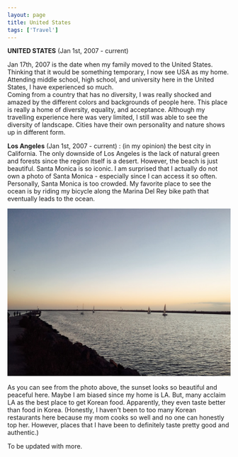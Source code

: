 ```yaml
---
layout: page
title: United States
tags: ['Travel']
---
```


<b>UNITED STATES</b> (Jan 1st, 2007 - current)

<p>Jan 17th, 2007 is the date when my family moved to the United States.<br>
Thinking that it would be something temporary, I now see USA as my home.<br>
Attending middle school, high school, and university here in the United States, I have experienced so much. <br>
Coming from a country that has no diversity, I was really shocked and amazed by the different colors and backgrounds of people here. 
This place is really a home of diversity, equality, and acceptance. Although my travelling experience here was very limited, I still was able to see the diversity of landscape. Cities have their own personality and nature shows up in different form. <br>
</p>
<p>
<b>Los Angeles</b> (Jan 1st, 2007 - current) : 
(in my opinion) the best city in California. The only downside of Los Angeles is the lack of natural green and forests since the region itself is a desert. However, the beach is just beautiful. Santa Monica is so iconic. I am surprised that I actually do not own a photo of Santa Monica - especially since I can access it so often. Personally, Santa Monica is too crowded. My favorite place to see the ocean is by riding my bicycle along the Marina Del Rey bike path that eventually leads to the ocean.
</p>

<img src='/assets/postpics/marinadel.jpg'> 

<p>
As you can see from the photo above, the sunset looks so beautiful and peaceful here. Maybe I am biased since my home is LA. But, many acclaim LA as the best place to get Korean food. Apparently, they even taste better than food in Korea. (Honestly, I haven't been to too many Korean restaurants here because my mom cooks so well and no one can honestly top her. However, places that I have been to definitely taste pretty good and authentic.)
</p>
To be updated with more. 